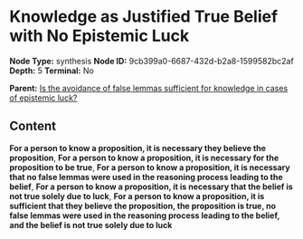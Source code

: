 # Knowledge as Justified True Belief with No Epistemic Luck

**Node Type:** synthesis
**Node ID:** 9cb399a0-6687-432d-b2a8-1599582bc2af
**Depth:** 5
**Terminal:** No

**Parent:** [Is the avoidance of false lemmas sufficient for knowledge in cases of epistemic luck?](is-the-avoidance-of-false-lemmas-sufficient-for-knowledge-in-cases-of-epistemic-luck-antithesis-66e59e09-7049-4d73-95bd-6ede81e82f1e.md)

## Content

**For a person to know a proposition, it is necessary they believe the proposition**, **For a person to know a proposition, it is necessary for the proposition to be true**, **For a person to know a proposition, it is necessary that no false lemmas were used in the reasoning process leading to the belief**, **For a person to know a proposition, it is necessary that the belief is not true solely due to luck**, **For a person to know a proposition, it is sufficient that they believe the proposition, the proposition is true, no false lemmas were used in the reasoning process leading to the belief, and the belief is not true solely due to luck**
